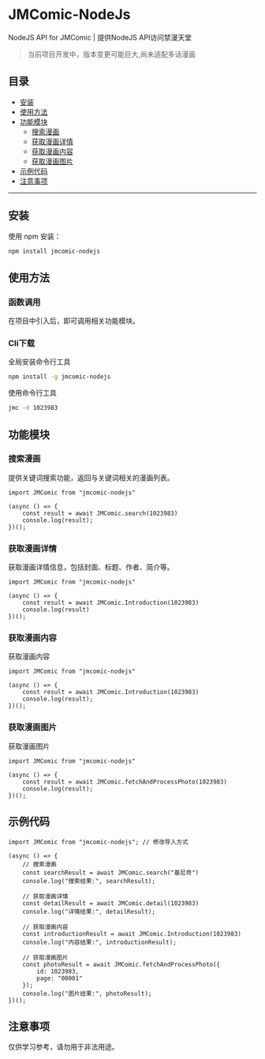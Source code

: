 # JMComic-NodeJs

NodeJS API for JMComic | 提供NodeJS API访问禁漫天堂

> 当前项目开发中，版本变更可能巨大,尚未适配多话漫画

## 目录

- [安装](#安装)
- [使用方法](#使用方法)
- [功能模块](#功能模块)
  - [搜索漫画](#搜索漫画)
  - [获取漫画详情](#获取漫画详情)
  - [获取漫画内容](#获取漫画内容)
  - [获取漫画图片](#获取漫画图片)
- [示例代码](#示例代码)
- [注意事项](#注意事项)

---

## 安装

使用 npm 安装：

```bash
npm install jmcomic-nodejs
```

## 使用方法

### 函数调用

在项目中引入后，即可调用相关功能模块。

### Cli下载

全局安装命令行工具

```bash
npm install -g jmcomic-nodejs
```
使用命令行工具

```bash
jmc -d 1023983
```

## 功能模块

### 搜索漫画

提供关键词搜索功能，返回与关键词相关的漫画列表。

```
import JMComic from "jmcomic-nodejs"

(async () => {
    const result = await JMComic.search(1023983)
    console.log(result);
})();
```

### 获取漫画详情

获取漫画详情信息，包括封面、标题、作者、简介等。
```
import JMComic from "jmcomic-nodejs"

(async () => {
    const result = await JMComic.Introduction(1023983)
    console.log(result)
})();
```

### 获取漫画内容

获取漫画内容
```
import JMComic from "jmcomic-nodejs"

(async () => {
    const result = await JMComic.Introduction(1023983)
    console.log(result);
})();
```

### 获取漫画图片

获取漫画图片
```
import JMComic from "jmcomic-nodejs"

(async () => {
    const result = await JMComic.fetchAndProcessPhoto(1023983)
    console.log(result);
})();
```

## 示例代码
```
import JMComic from "jmcomic-nodejs"; // 修改导入方式

(async () => {
    // 搜索漫画
    const searchResult = await JMComic.search("基尼奇")
    console.log("搜索结果:", searchResult);

    // 获取漫画详情
    const detailResult = await JMComic.detail(1023983)
    console.log("详情结果:", detailResult);

    // 获取漫画内容
    const introductionResult = await JMComic.Introduction(1023983)
    console.log("内容结果:", introductionResult);

    // 获取漫画图片
    const photoResult = await JMComic.fetchAndProcessPhoto({
        id: 1023983,
        page: "00001"
    });
    console.log("图片结果:", photoResult);
})();
```

## 注意事项

仅供学习参考，请勿用于非法用途。